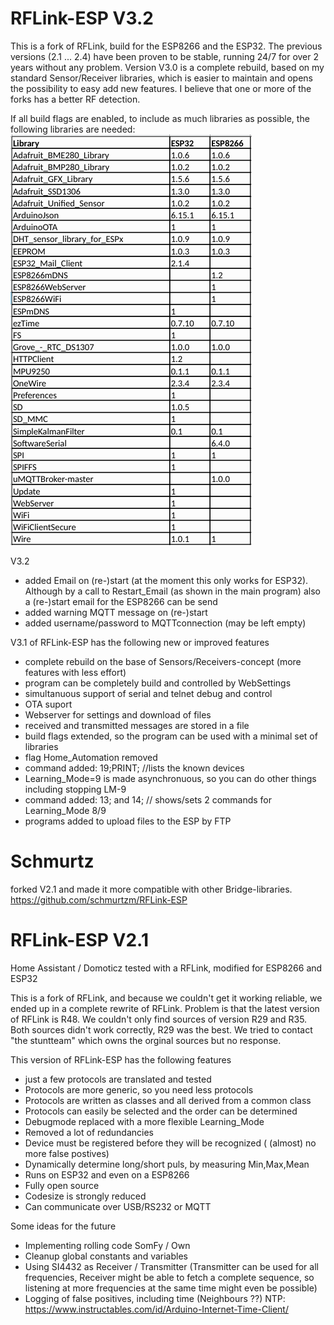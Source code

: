 # RFLink-ESP V3.2

This is a fork of RFLink, build for the ESP8266 and the ESP32.
The previous versions (2.1 ... 2.4) have been proven to be stable, running 24/7 for over 2 years without any problem.
Version V3.0 is a complete rebuild, based on my standard Sensor/Receiver libraries, which is easier to maintain and opens the possibility to easy add new features.
I believe that one or more of the forks has a better RF detection.

If all build flags are enabled, to include as much libraries as possible, the following libraries are needed:
<img src="docs/RFLink_libs.png">

V3.2
- added Email on (re-)start (at the moment this only works for ESP32). Although by a call to Restart_Email (as shown in the main program) also a (re-)start email for the ESP8266 can be send
- added warning MQTT message on (re-)start
- added username/password to MQTTconnection (may be left empty)

V3.1 of RFLink-ESP has the following new or improved features
- complete rebuild on the base of Sensors/Receivers-concept (more features with less effort)
- program can be completely build and controlled by WebSettings
- simultanuous support of serial and telnet debug and control
- OTA suport
- Webserver for settings and download of files
- received and transmitted messages are stored in a file
- build flags extended, so the program can be used with a minimal set of libraries
- flag Home_Automation removed
- command added:  19;PRINT;    //lists the known devices
- Learning_Mode=9 is made asynchronuous, so you can do other things including stopping LM-9
- command added:  13; and 14;   // shows/sets 2 commands for Learning_Mode 8/9
- programs added to upload files to the ESP by FTP

# Schmurtz
forked V2.1 and made it more compatible with other Bridge-libraries. https://github.com/schmurtzm/RFLink-ESP

# RFLink-ESP V2.1
Home Assistant / Domoticz tested with a RFLink, modified for ESP8266 and ESP32

This is a fork of RFLink, and because we couldn't get it working reliable, we ended up in a complete rewrite of RFLink.
Problem is that the latest version of RFLink is R48. We couldn't only find sources of version R29 and R35. Both sources didn't work correctly, R29 was the best. We tried to contact "the stuntteam" which owns the orginal sources but no response.

This version of RFLink-ESP has the following features
- just a few protocols are translated and tested
- Protocols are more generic, so you need less protocols
- Protocols are written as classes and all derived from a common class
- Protocols can easily be selected and the order can be determined
- Debugmode replaced with a more flexible Learning_Mode
- Removed a lot of redundancies
- Device must be registered before they will be recognized ( (almost) no more false postives)
- Dynamically determine long/short puls, by measuring Min,Max,Mean
- Runs on ESP32 and even on a ESP8266 
- Fully open source
- Codesize is strongly reduced
- Can communicate over USB/RS232 or MQTT

Some ideas for the future
- Implementing rolling code SomFy / Own
- Cleanup global constants and variables
- Using SI4432 as Receiver / Transmitter (Transmitter can be used for all frequencies, Receiver might be able to fetch a complete sequence, so listening at more frequencies at the same time might even be possible)
- Logging of false positives, including time (Neighbours ??)  NTP: https://www.instructables.com/id/Arduino-Internet-Time-Client/
